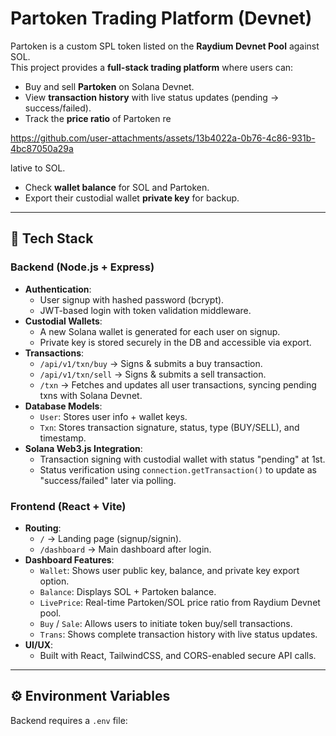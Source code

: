 # Partoken Trading Platform (Devnet)

Partoken is a custom SPL token listed on the **Raydium Devnet Pool** against SOL.  
This project provides a **full-stack trading platform** where users can:

- Buy and sell **Partoken** on Solana Devnet.
- View **transaction history** with live status updates (pending → success/failed).
- Track the **price ratio** of Partoken re

https://github.com/user-attachments/assets/13b4022a-0b76-4c86-931b-4bc87050a29a

lative to SOL.
- Check **wallet balance** for SOL and Partoken.
- Export their custodial wallet **private key** for backup.

---


## 🚀 Tech Stack

### Backend (Node.js + Express)
- **Authentication**:  
  - User signup with hashed password (bcrypt).  
  - JWT-based login with token validation middleware.  
- **Custodial Wallets**:  
  - A new Solana wallet is generated for each user on signup.  
  - Private key is stored securely in the DB and accessible via export.  
- **Transactions**:  
  - `/api/v1/txn/buy` → Signs & submits a buy transaction.  
  - `/api/v1/txn/sell` → Signs & submits a sell transaction.  
  - `/txn` → Fetches and updates all user transactions, syncing pending txns with Solana Devnet.  
- **Database Models**:  
  - `User`: Stores user info + wallet keys.  
  - `Txn`: Stores transaction signature, status, type (BUY/SELL), and timestamp.  
- **Solana Web3.js Integration**:  
  - Transaction signing with custodial wallet with status "pending" at 1st.  
  - Status verification using `connection.getTransaction()` to update as "success/failed" later via polling.  

### Frontend (React + Vite)
- **Routing**:  
  - `/` → Landing page (signup/signin).  
  - `/dashboard` → Main dashboard after login.  
- **Dashboard Features**:  
  - `Wallet`: Shows user public key, balance, and private key export option.  
  - `Balance`: Displays SOL + Partoken balance.  
  - `LivePrice`: Real-time Partoken/SOL price ratio from Raydium Devnet pool.  
  - `Buy` / `Sale`: Allows users to initiate token buy/sell transactions.  
  - `Trans`: Shows complete transaction history with live status updates.  
- **UI/UX**:  
  - Built with React, TailwindCSS, and CORS-enabled secure API calls.  

---

## ⚙️ Environment Variables

Backend requires a `.env` file:

